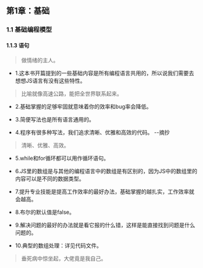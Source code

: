 ## 第1章：基础

### 1.1 基础编程模型

#### 1.1.3 语句

>做情绪的主人。

- 1.这本书开篇提到的一些基础内容是所有编程语言共用的，所以说我们需要去想想JS语言有没有这些特性。

>比喻就像高速公路，能把全世界联系起来。

- 2.基础掌握的足够牢固就意味着你的效率和bug率会降低。

- 3.简便写法也是所有语言通用的。

- 4.程序有很多种写法，我们追求清晰、优雅和高效的代码。 --摘抄

>清晰、优雅、高效。

- 5.while和for循环都可以用作循环语句。

- 6.JS里的数组是与其他的编程语言中的数组是有区别的，因为JS中的数组里的内容可以是不同的数据类型。

- 7.提升专业技能是提高工作效率的最好办法，基础掌握的越扎实，工作效率就会越高。

- 8.布尔的默认值是false。

- 9.解决问题的最好的办法就是看它报的什么错，这样是能直接找到问题是什么问题的。

- 10.典型的数组处理：详见代码文件。

>垂死病中惊坐起，大佬竟是我自己。